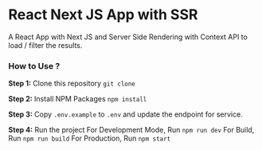 # React Next JS App with SSR
A React App with Next JS and Server Side Rendering with Context API to load / filter the results.

### How to Use ?

**Step 1:** Clone this repository
```git clone ```

**Step 2:** Install NPM Packages
```npm install```

**Step 3:** Copy ```.env.example``` to ```.env``` and update the endpoint for service.

**Step 4:** Run the project
For Development Mode, Run ```npm run dev```
For Build, Run ```npm run build```
For Production, Run ```npm start```

